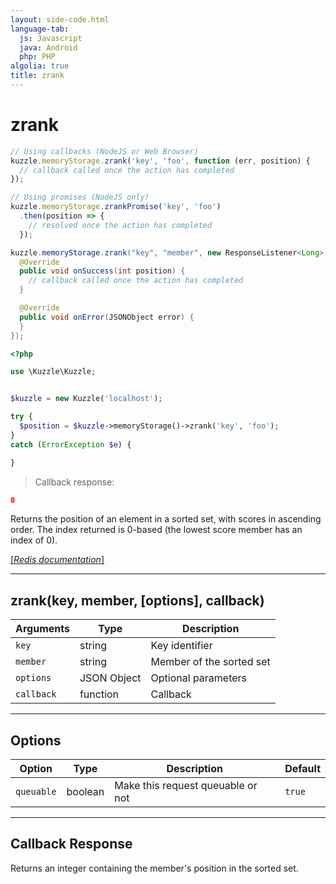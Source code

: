 ```yaml
---
layout: side-code.html
language-tab:
  js: Javascript
  java: Android
  php: PHP
algolia: true
title: zrank
---
```


# zrank

```js
// Using callbacks (NodeJS or Web Browser)
kuzzle.memoryStorage.zrank('key', 'foo', function (err, position) {
  // callback called once the action has completed
});

// Using promises (NodeJS only)
kuzzle.memoryStorage.zrankPromise('key', 'foo')
  .then(position => {
    // resolved once the action has completed
  });
```

```java
kuzzle.memoryStorage.zrank("key", "member", new ResponseListener<Long>() {
  @Override
  public void onSuccess(int position) {
    // callback called once the action has completed
  }

  @Override
  public void onError(JSONObject error) {
  }
});
```

```php
<?php

use \Kuzzle\Kuzzle;


$kuzzle = new Kuzzle('localhost');

try {
  $position = $kuzzle->memoryStorage()->zrank('key', 'foo');
}
catch (ErrorException $e) {

}
```

> Callback response:

```json
0
```

Returns the position of an element in a sorted set, with scores in ascending order. The index returned is 0-based (the lowest score member has an index of 0).

[[_Redis documentation_]](https://redis.io/commands/zrank)

---

## zrank(key, member, [options], callback)

| Arguments | Type | Description |
|---------------|---------|----------------------------------------|
| `key` | string | Key identifier |
| `member` | string | Member of the sorted set |
| `options` | JSON Object | Optional parameters |
| `callback` | function | Callback |

---

## Options

| Option | Type | Description | Default |
|---------------|---------|----------------------------------------|---------|
| `queuable` | boolean | Make this request queuable or not  | `true` |


---

## Callback Response

Returns an integer containing the member's position in the sorted set.
